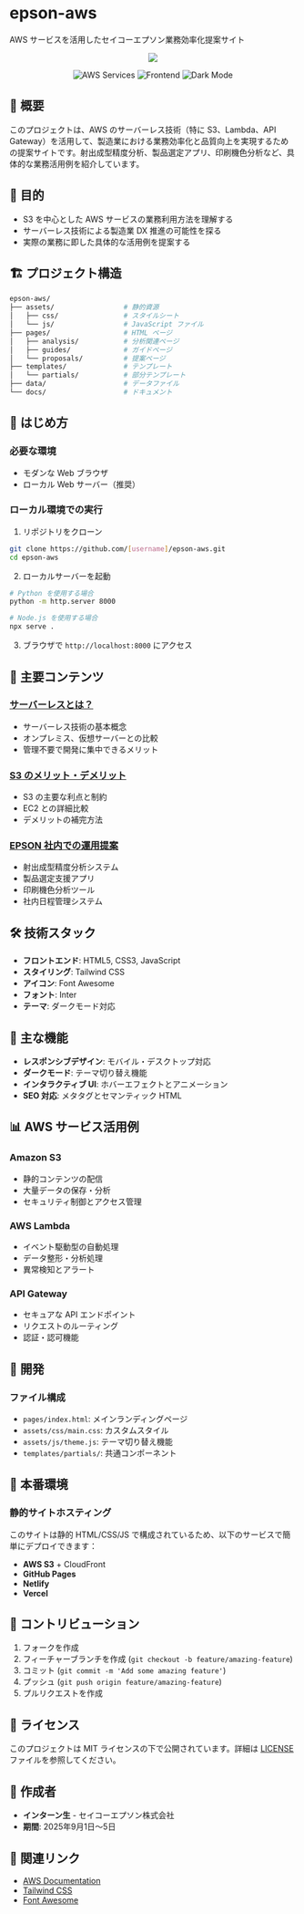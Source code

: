 # epson-aws

AWS サービスを活用したセイコーエプソン業務効率化提案サイト

<p align="center">
  <a href="https://skillicons.dev"><img src="https://skillicons.dev/icons?i=html,css,js,tailwind,aws,github" /></a>
</p>

<p align="center">
  <img src="https://img.shields.io/badge/AWS-S3%2BLambda%2BAPI_Gateway-orange" alt="AWS Services" />
  <img src="https://img.shields.io/badge/Frontend-Static_HTML-blue" alt="Frontend" />
  <img src="https://img.shields.io/badge/Theme-Dark_Mode-brightgreen" alt="Dark Mode" />
</p>

## 📖 概要

このプロジェクトは、AWS のサーバーレス技術（特に S3、Lambda、API Gateway）を活用して、製造業における業務効率化と品質向上を実現するための提案サイトです。射出成型精度分析、製品選定アプリ、印刷機色分析など、具体的な業務活用例を紹介しています。

## 🎯 目的

- S3 を中心とした AWS サービスの業務利用方法を理解する
- サーバーレス技術による製造業 DX 推進の可能性を探る
- 実際の業務に即した具体的な活用例を提案する

## 🏗️ プロジェクト構造

```bash
epson-aws/
├── assets/                 # 静的資源
│   ├── css/                # スタイルシート
│   └── js/                 # JavaScript ファイル
├── pages/                  # HTML ページ
│   ├── analysis/           # 分析関連ページ
│   ├── guides/             # ガイドページ
│   └── proposals/          # 提案ページ
├── templates/              # テンプレート
│   └── partials/           # 部分テンプレート
├── data/                   # データファイル
└── docs/                   # ドキュメント
```

## 🚀 はじめ方

### 必要な環境

- モダンな Web ブラウザ
- ローカル Web サーバー（推奨）

### ローカル環境での実行

1. リポジトリをクローン

```bash
git clone https://github.com/[username]/epson-aws.git
cd epson-aws
```

2. ローカルサーバーを起動

```bash
# Python を使用する場合
python -m http.server 8000

# Node.js を使用する場合
npx serve .
```

3. ブラウザで `http://localhost:8000` にアクセス

## 📄 主要コンテンツ

### [サーバーレスとは？](pages/guides/serverless-intro.html)

- サーバーレス技術の基本概念
- オンプレミス、仮想サーバーとの比較
- 管理不要で開発に集中できるメリット

### [S3 のメリット・デメリット](pages/analysis/s3-merits.html)

- S3 の主要な利点と制約
- EC2 との詳細比較
- デメリットの補完方法

### [EPSON 社内での運用提案](pages/proposals/epson-proposals.html)

- 射出成型精度分析システム
- 製品選定支援アプリ
- 印刷機色分析ツール
- 社内日程管理システム

## 🛠️ 技術スタック

- **フロントエンド**: HTML5, CSS3, JavaScript
- **スタイリング**: Tailwind CSS
- **アイコン**: Font Awesome
- **フォント**: Inter
- **テーマ**: ダークモード対応

## 🌟 主な機能

- **レスポンシブデザイン**: モバイル・デスクトップ対応
- **ダークモード**: テーマ切り替え機能
- **インタラクティブ UI**: ホバーエフェクトとアニメーション
- **SEO 対応**: メタタグとセマンティック HTML

## 📊 AWS サービス活用例

### Amazon S3

- 静的コンテンツの配信
- 大量データの保存・分析
- セキュリティ制御とアクセス管理

### AWS Lambda

- イベント駆動型の自動処理
- データ整形・分析処理
- 異常検知とアラート

### API Gateway

- セキュアな API エンドポイント
- リクエストのルーティング
- 認証・認可機能

## 🔧 開発

### ファイル構成

- `pages/index.html`: メインランディングページ
- `assets/css/main.css`: カスタムスタイル
- `assets/js/theme.js`: テーマ切り替え機能
- `templates/partials/`: 共通コンポーネント

## 🚀 本番環境

### 静的サイトホスティング

このサイトは静的 HTML/CSS/JS で構成されているため、以下のサービスで簡単にデプロイできます：

- **AWS S3** + CloudFront
- **GitHub Pages**
- **Netlify**
- **Vercel**

## 🤝 コントリビューション

1. フォークを作成
2. フィーチャーブランチを作成 (`git checkout -b feature/amazing-feature`)
3. コミット (`git commit -m 'Add some amazing feature'`)
4. プッシュ (`git push origin feature/amazing-feature`)
5. プルリクエストを作成

## 📄 ライセンス

このプロジェクトは MIT ライセンスの下で公開されています。詳細は [LICENSE](LICENSE) ファイルを参照してください。

## 👥 作成者

- **インターン生** - セイコーエプソン株式会社
- **期間**: 2025年9月1日〜5日

## 🔗 関連リンク

- [AWS Documentation](https://docs.aws.amazon.com/)
- [Tailwind CSS](https://tailwindcss.com/)
- [Font Awesome](https://fontawesome.com/)
